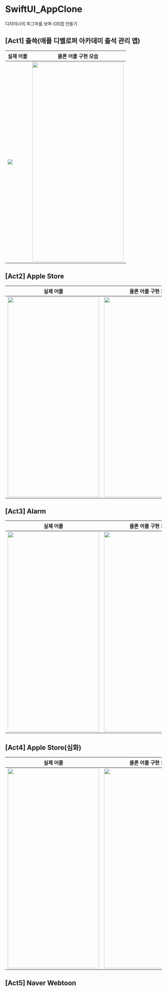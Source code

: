 # SwiftUI_AppClone
디자이너의 피그마를 보며 iOS앱 만들기

## [Act1] 출쓱(애플 디벨로퍼 아카데미 출석 관리 앱)
<table>
    <thead>
        <tr>
            <th>실제 어플</th>
            <th>클론 어플 구현 모습</th>
        </tr>
    </thead>
    <tbody>
        <tr>
            <td>
              <img src = https://github.com/MoHamSung/bulmang/assets/114594496/66d922c6-409f-4427-8dcd-29eb63e7605a />
            </td>
            <td>  
              <img src= https://github.com/MoHamSung/bulmang/assets/114594496/71ba3100-1e6f-44cf-a19c-06aca1354b30 width="294" height="640"/>
            </td>
        </tr>
    </tbody>
</table>


## [Act2] Apple Store
<table>
    <thead>
        <tr>
            <th>실제 어플</th>
            <th>클론 어플 구현 모습</th>
        </tr>
    </thead>
    <tbody>
        <tr>
            <td>
              <img src= https://github.com/MoHamSung/bulmang/assets/114594496/ee2aecc5-e20c-4d1c-9e99-be4fcef4202f width="294" height="640"/>
            </td>
            <td>  
              <img src= https://github.com/MoHamSung/bulmang/assets/114594496/8e447ace-0e0e-4102-bcef-11e1999c2939 width="294" height="640"/>
            </td>
        </tr>
    </tbody>
</table>


## [Act3] Alarm
<table>
    <thead>
        <tr>
            <th>실제 어플</th>
            <th>클론 어플 구현 모습</th>
        </tr>
    </thead>
    <tbody>
        <tr>
            <td>
              <img src= https://github.com/MoHamSung/bulmang/assets/114594496/286995f4-e1bd-435e-bc40-3d64650c73d2 width="294" height="640"/>
            </td>
            <td>  
              <img src= https://github.com/MoHamSung/bulmang/assets/114594496/cc6c58d9-13b9-4ff1-8d47-563ba4665a1c width="294" height="640"/>
            </td>
        </tr>
    </tbody>
</table>


## [Act4] Apple Store(심화)
<table>
    <thead>
        <tr>
            <th>실제 어플</th>
            <th>클론 어플 구현 모습</th>
        </tr>
    </thead>
    <tbody>
        <tr>
            <td>
              <img src= https://github.com/MoHamSung/bulmang/assets/114594496/a7b53ac4-e6fb-403c-8e50-1e1abe40fe64 width="294" height="640"/>
            </td>
            <td>  
              <img src= https://github.com/MoHamSung/bulmang/assets/114594496/bed67441-c048-4ac3-9c53-8df9ee354c6a width="294" height="640"/>
            </td>
        </tr>
    </tbody>
</table>


## [Act5] Naver Webtoon

